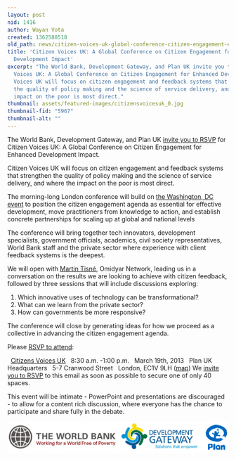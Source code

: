 ```yaml
---
layout: post
nid: 1416
author: Wayan Vota
created: 1362588518
old_path: news/citizen-voices-uk-global-conference-citizen-engagement-enhanced-development-impact
title: 'Citizen Voices UK: A Global Conference on Citizen Engagement for Enhanced
  Development Impact'
excerpt: "The World Bank, Development Gateway, and Plan UK invite you to RSVP for Citizen
  Voices UK: A Global Conference on Citizen Engagement for Enhanced Development Impact.\r\n\r\nCitizen
  Voices UK will focus on citizen engagement and feedback systems that strengthen
  the quality of policy making and the science of service delivery, and where the
  impact on the poor is most direct."
thumbnail: assets/featured-images/citizensvoicesuk_0.jpg
thumbnail-fid: "5967"
thumbnail-alt: ""
---
```


The World Bank, Development Gateway, and Plan UK [invite you to RSVP](https://docs.google.com/forms/d/1M_FrKYUHSt0G39QR4zI2K2AFi0FNpVxGRLBe-SfmRBA/viewform) for Citizen Voices UK: A Global Conference on Citizen Engagement for Enhanced Development Impact.

Citizen Voices UK will focus on citizen engagement and feedback systems that strengthen the quality of policy making and the science of service delivery, and where the impact on the poor is most direct.

 The morning-long London conference will build on [the Washington, DC event](http://wbi.worldbank.org/wbi/event/citizen-voices) to position the citizen engagement agenda as essential for effective development, move practitioners from knowledge to action, and establish concrete partnerships for scaling up at global and national levels

 The conference will bring together tech innovators, development specialists, government officials, academics, civil society representatives, World Bank staff and the private sector where experience with client feedback systems is the deepest.

 We will open with [Martin Tisné](http://www.omidyar.com/team/martin-tisn%C3%A9), Omidyar Network, leading us in a conversation on the results we are looking to achieve with citizen feedback, followed by three sessions that will include discussions exploring:

1. Which innovative uses of technology can be transformational?
2. What can we learn from the private sector?
3. How can governments be more responsive?  

 The conference will close by generating ideas for how we proceed as a collective in advancing the citizen engagement agenda.

 Please [RSVP to attend](https://docs.google.com/forms/d/1M_FrKYUHSt0G39QR4zI2K2AFi0FNpVxGRLBe-SfmRBA/viewform):

   [Citizens Voices UK](https://docs.google.com/forms/d/1M_FrKYUHSt0G39QR4zI2K2AFi0FNpVxGRLBe-SfmRBA/viewform)   8:30 a.m. -1:00 p.m.   March 19th, 2013   Plan UK Headquarters   5-7 Cranwood Street   London, EC1V 9LH ([map](https://plus.google.com/105286272990988143239/about?gl=us&hl=en)) We [invite you to RSVP](https://docs.google.com/forms/d/1M_FrKYUHSt0G39QR4zI2K2AFi0FNpVxGRLBe-SfmRBA/viewform) to this email as soon as possible to secure one of only 40 spaces.

 This event will be intimate - PowerPoint and presentations are discouraged - to allow for a content rich discussion, where everyone has the chance to participate and share fully in the debate.

![](/assets/post-images/sponsors_0.jpg)
